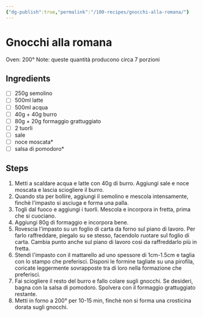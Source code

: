 ```yaml
---
{"dg-publish":true,"permalink":"/100-recipes/gnocchi-alla-romana/"}
---
```


# Gnocchi alla romana
Oven: 200°
Note: queste quantità producono circa 7 porzioni
## Ingredients
- [ ] 250g semolino
- [ ] 500ml latte
- [ ] 500ml acqua
- [ ] 40g + 40g burro
- [ ] 80g + 20g formaggio grattuggiato
- [ ] 2 tuorli
- [ ] sale
- [ ] noce moscata*
- [ ] salsa di pomodoro*
## Steps
1. Metti a scaldare acqua e latte con 40g di burro. Aggiungi sale e noce moscata e lascia sciogliere il burro.
2. Quando sta per bollire, aggiungi il semolino e mescola intensamente, finchè l'impasto si asciuga e forma una palla.
3. Togli dal fuoco e aggiungi i tuorli. Mescola e incorpora in fretta, prima che si cuociano.
4. Aggiungi 80g di formaggio e incorpora bene.
5. Rovescia l'impasto su un foglio di carta da forno sul piano di lavoro. Per farlo raffreddare, piegalo su se stesso, facendolo ruotare sul foglio di carta. Cambia punto anche sul piano di lavoro così da raffreddarlo più in fretta.
6. Stendi l'impasto con il mattarello ad uno spessore di 1cm-1.5cm e taglia con lo stampo che preferisci. Disponi le formine tagliate su una pirofila, coricate leggermente sovrapposte tra di loro nella formazione che preferisci.
7. Fai sciogliere il resto del burro e fallo colare sugli gnocchi. Se desideri, bagna con la salsa di pomodoro. Spolvera con il formaggio grattuggiato restante.
8. Metti in forno a 200° per 10-15 min, finchè non si forma una crosticina dorata sugli gnocchi.